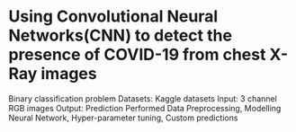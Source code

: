 # Using Convolutional Neural Networks(CNN) to detect the presence of COVID-19 from chest X-Ray images
 Binary classification problem
 Datasets: Kaggle datasets
 Input: 3 channel RGB images
 Output: Prediction
 Performed Data Preprocessing, Modelling Neural Network, Hyper-parameter tuning, Custom predictions
